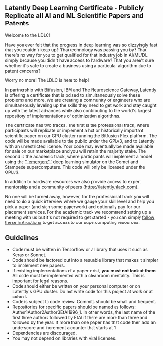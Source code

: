 ## Latently Deep Learning Certificate - Publicly Replicate all AI and ML Scientific Papers and Patents

Welcome to the LDLC!

Have you ever felt that the progress in deep learning was so dizzyingly fast that you couldn't keep up? That technology was passing you by? That there's no way for you to get qualified for that industry job in AI/ML/DL simply because you didn't have access to hardware? That you aren't sure whether it's safe to create a business using a particular algorithm due to patent concerns? 

Worry no more! The LDLC is here to help!

In partnership with Bitfusion, IBM and The Neuroscience Gateway, Latently is offering a certificate that is poised to simultaneously solve these problems and more. We are creating a community of engineers who are simultaneously leveling up the skills they need to get work and stay caught up with the latest advances while also contributing to the world's largest repository of implementations of optimization algorithms.

The certificate has two tracks. The first is the professional track, where participants will replicate or implement a hot or historically important scientific paper on our GPU cluster running the Bitfusion Flex platform. The code will be made available to the public under the GPLv3, and to Latently with an unrestricted license. Your code may eventually be made available for sale on our marketplace and you will retain the majority stake. The second is the academic track, where participants will implement a model using the ['''emergent'''](https://grey.colorado.edu/emergent) deep learning simulator on the Comet and Stampede supercomputers. This code will only be licensed under the GPLv3.

In addition to hardware resources we also provide access to expert mentorship and a community of peers (https://latently.slack.com).

No one will be turned away, however, for the professional track you will need to do a quick interview where we gauge your skill level and help you pick a paper (and sign some paperwork) and optionally pay for our placement services. For the academic track we recommend setting up a meeting with us but it's not required to get started - you can simply [follow these instructions](https://grey.colorado.edu/emergent/index.php/Stampede) to get access to our supercomputing resources.

## Guidelines

* Code must be written in Tensorflow or a library that uses it such as Keras or Sonnet.
* Code should be factored out into a resuable library that makes it simpler to implement new papers. 
* If existing implementations of a paper exist, **you must not look at them**. All code must be implemented with a cleanroom mentality. This is important for legal reasons.
* Code should either be written on your personal computer or on Latently's GPU cluster. Do not write code for this project at work or at school.
* Code is subject to code review. Commits should be small and frequent.
* Repositories for specific papers should be named as follows: Author1Author2Author3EtAl1996_1. In other words, the last name of the first three authors followed by EtAl if there are more than three and followed by the year. If more than one paper has that code then add an underscore and increment a counter that starts at 1.
* Dependencies are discouraged.
* You may not depend on libraries with viral licenses.

